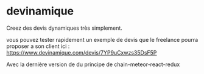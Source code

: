 # devinamique
Creez des devis dynamiques très simplement. 

vous pouvez tester rapidement un exemple de devis que le freelance pourra proposer a son client ici : https://www.devinamique.com/devis/7YP9uCxwzs35DsF5P 

Avec la dernière version de du principe de chain-meteor-react-redux


